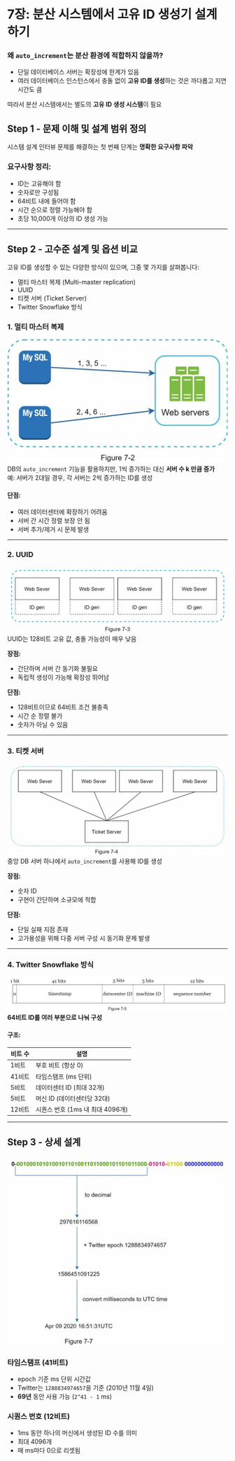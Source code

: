 # 7장: 분산 시스템에서 고유 ID 생성기 설계하기

### 왜 `auto_increment`는 분산 환경에 적합하지 않을까?

- 단일 데이터베이스 서버는 확장성에 한계가 있음
- 여러 데이터베이스 인스턴스에서 충돌 없이 **고유 ID를 생성**하는 것은 까다롭고 지연 시간도 큼

따라서 분산 시스템에서는 별도의 **고유 ID 생성 시스템**이 필요

## Step 1 - 문제 이해 및 설계 범위 정의

시스템 설계 인터뷰 문제를 해결하는 첫 번째 단계는 **명확한 요구사항 파악**

### 요구사항 정리:
- ID는 고유해야 함
- 숫자로만 구성됨
- 64비트 내에 들어야 함
- 시간 순으로 정렬 가능해야 함
- 초당 10,000개 이상의 ID 생성 가능

---

## Step 2 - 고수준 설계 및 옵션 비교

고유 ID를 생성할 수 있는 다양한 방식이 있으며, 그중 몇 가지를 살펴봅니다:

- 멀티 마스터 복제 (Multi-master replication)
- UUID
- 티켓 서버 (Ticket Server)
- Twitter Snowflake 방식

### 1. 멀티 마스터 복제
![img.png](img.png)
DB의 `auto_increment` 기능을 활용하지만, 1씩 증가하는 대신 **서버 수 k 만큼 증가**  
예: 서버가 2대일 경우, 각 서버는 2씩 증가하는 ID를 생성

#### 단점:
- 여러 데이터센터에 확장하기 어려움
- 서버 간 시간 정렬 보장 안 됨
- 서버 추가/제거 시 문제 발생

---

### 2. UUID
![img_1.png](img_1.png)
UUID는 128비트 고유 값, 충돌 가능성이 매우 낮음

**장점:**
- 간단하며 서버 간 동기화 불필요
- 독립적 생성이 가능해 확장성 뛰어남

**단점:**
- 128비트이므로 64비트 조건 불충족
- 시간 순 정렬 불가
- 숫자가 아닐 수 있음

---

### 3. 티켓 서버
![img_2.png](img_2.png)
중앙 DB 서버 하나에서 `auto_increment`를 사용해 ID를 생성

**장점:**
- 숫자 ID
- 구현이 간단하며 소규모에 적합

**단점:**
- 단일 실패 지점 존재
- 고가용성을 위해 다중 서버 구성 시 동기화 문제 발생

---

### 4. Twitter Snowflake 방식
![img_3.png](img_3.png)
**64비트 ID를 여러 부분으로 나눠 구성**

#### 구조:

| 비트 수 | 설명 |
|--------|------|
| 1비트 | 부호 비트 (항상 0) |
| 41비트 | 타임스탬프 (ms 단위) |
| 5비트 | 데이터센터 ID (최대 32개) |
| 5비트 | 머신 ID (데이터센터당 32대) |
| 12비트 | 시퀀스 번호 (1ms 내 최대 4096개) |

---

## Step 3 - 상세 설계
![img_4.png](img_4.png)

### 타임스탬프 (41비트)

- epoch 기준 ms 단위 시간값
- Twitter는 `1288834974657`을 기준 (2010년 11월 4일)
- **69년** 동안 사용 가능 (`2^41 - 1` ms)

### 시퀀스 번호 (12비트)
- 1ms 동안 하나의 머신에서 생성된 ID 수를 의미
- 최대 4096개
- 매 ms마다 0으로 리셋됨
